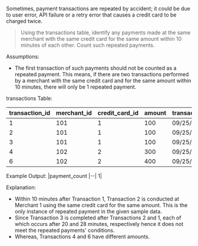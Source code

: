 Sometimes, payment transactions are repeated by accident; it could be due to user error, API failure or a retry error that causes a credit card to be charged twice.

>Using the transactions table, identify any payments made at the same merchant with the same credit card for the same amount within 10 minutes of each other. Count such repeated payments.

Assumptions:
* The first transaction of such payments should not be counted as a repeated payment. This means, if there are two transactions performed by a merchant with the same credit card and for the same amount within 10 minutes, there will only be 1 repeated payment.

transactions Table:

transaction_id |	merchant_id |	credit_card_id |	amount	| transaction_timestamp
|--|--|--|--|--|
1|	101	|1|	100	|09/25/2022 |12:00:00
2|	101	|1|	100|	09/25/2022 |12:08:00
3|	101	|1|	100|	09/25/2022 |12:28:00
4|	102	|2|	300|	09/25/2022 |12:00:00
6|	102	|2|	400|	09/25/2022 |14:00:00

Example Output:
|payment_count
|--|
1|

Explanation:
* Within 10 minutes after Transaction 1, Transaction 2 is conducted at Merchant 1 using the same credit card for the same amount. This is the only instance of repeated payment in the given sample data.
* Since Transaction 3 is completed after Transactions 2 and 1, each of which occurs after 20 and 28 minutes, respectively hence it does not meet the repeated payments' conditions. 
* Whereas, Transactions 4 and 6 have different amounts.